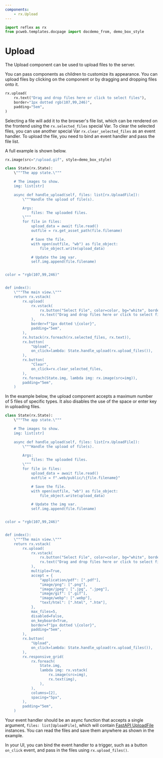 ```yaml
---
components:
    - rx.Upload
---
```


```python exec
import reflex as rx
from pcweb.templates.docpage import docdemo_from, demo_box_style
```

# Upload

The Upload component can be used to upload files to the server.

You can pass components as children to customize its appearance.
You can upload files by clicking on the component or by dragging and dropping files onto it.

```python demo
rx.upload(
    rx.text("Drag and drop files here or click to select files"),
    border="1px dotted rgb(107,99,246)",
    padding="5em",
)
```

Selecting a file will add it to the browser's file list, which can be rendered on the frontend using the `rx.selected_files` special Var.
To clear the selected files, you can use another special Var `rx.clear_selected_files` as an event handler.
To upload the file, you need to bind an event handler and pass the file list.

A full example is shown below.

```python eval
rx.image(src="/upload.gif", style=demo_box_style)
```

```python
class State(rx.State):
    \"""The app state.\"""

    # The images to show.
    img: list[str]

    async def handle_upload(self, files: list[rx.UploadFile]):
        \"""Handle the upload of file(s).

        Args:
            files: The uploaded files.
        \"""
        for file in files:
            upload_data = await file.read()
            outfile = rx.get_asset_path(file.filename)

            # Save the file.
            with open(outfile, "wb") as file_object:
                file_object.write(upload_data)

            # Update the img var.
            self.img.append(file.filename)


color = "rgb(107,99,246)"


def index():
    \"""The main view.\"""
    return rx.vstack(
        rx.upload(
            rx.vstack(
                rx.button("Select File", color=color, bg="white", border=f"1px solid \{color}"),
                rx.text("Drag and drop files here or click to select files"),
            ),
            border=f"1px dotted \{color}",
            padding="5em",
        ),
        rx.hstack(rx.foreach(rx.selected_files, rx.text)),
        rx.button(
            "Upload",
            on_click=lambda: State.handle_upload(rx.upload_files()),
        ),
        rx.button(
            "Clear",
            on_click=rx.clear_selected_files,
        ),
        rx.foreach(State.img, lambda img: rx.image(src=img)),
        padding="5em",
    )
```

In the example below, the upload component accepts a maximum number of 5 files of specific types.
It also disables the use of the space or enter key in uploading files.

```python
class State(rx.State):
    \"""The app state.\"""

    # The images to show.
    img: list[str]

    async def handle_upload(self, files: list[rx.UploadFile]):
        \"""Handle the upload of file(s).

        Args:
            files: The uploaded files.
        \"""
        for file in files:
            upload_data = await file.read()
            outfile = f".web/public/\{file.filename}"

            # Save the file.
            with open(outfile, "wb") as file_object:
                file_object.write(upload_data)

            # Update the img var.
            self.img.append(file.filename)


color = "rgb(107,99,246)"


def index():
    \"""The main view.\"""
    return rx.vstack(
        rx.upload(
            rx.vstack(
                rx.button("Select File", color=color, bg="white", border=f"1px solid \{color}"),
                rx.text("Drag and drop files here or click to select files"),
            ),
            multiple=True,
            accept = {
                "application/pdf": [".pdf"],
                "image/png": [".png"],
                "image/jpeg": [".jpg", ".jpeg"],
                "image/gif": [".gif"],
                "image/webp": [".webp"],
                "text/html": [".html", ".htm"],
            },
            max_files=5,
            disabled=False,
            on_keyboard=True,
            border=f"1px dotted \{color}",
            padding="5em",
        ),
        rx.button(
            "Upload",
            on_click=lambda: State.handle_upload(rx.upload_files()),
        ),
        rx.responsive_grid(
            rx.foreach(
                State.img,
                lambda img: rx.vstack(
                    rx.image(src=img),
                    rx.text(img),
                ),
            ),
            columns=[2],
            spacing="5px",
        ),
        padding="5em",
    )
```

Your event handler should be an async function that accepts a single argument,
`files: list[UploadFile]`, which will contain [FastAPI UploadFile](https://fastapi.tiangolo.com/tutorial/request-files) instances.
You can read the files and save them anywhere as shown in the example.

In your UI, you can bind the event handler to a trigger, such as a button `on_click` event, and pass in the files using `rx.upload_files()`.